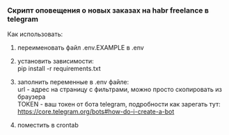### Скрипт оповещения о новых заказах на habr freelance в telegram

Как  использовать:  
1. переименовать файл .env.EXAMPLE в .env  

2. установить зависимости:  
pip install -r requirements.txt

3. заполнить переменные в .env файле:  
url - адрес на страницу с фильтрами,  можно просто скопировать из браузера  
TOKEN - ваш токен от бота telegram, подробности как зарегать тут: https://core.telegram.org/bots#how-do-i-create-a-bot  

4. поместить в crontab






